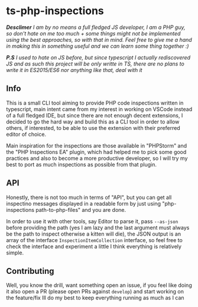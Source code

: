 # ts-php-inspections

***Desclimer** I am by no means a full fledged JS developer, I am a PHP guy, so don't hate on me too much +
some things might not be implemented using the best approaches, so with that in mind. Feel free to give me a
hand in making this in something useful and we can learn some thing together :)*

***P.S** I used to hate on JS before, but since typescript I actually rediscovered JS and as such this project
will be only writte in TS, there are no plans to write it in ES2015/ES6 nor anything like that, deal with it*

## Info
This is a small CLI tool aiming to provide PHP code inspections written in typescript,
main intent came from my interest in working on VSCode instead of a full fledged IDE,
but since there are not enough decent extensions, I decided to go the hard way and build
this as a CLI tool in order to allow others, if interested, to be able to use the extension
with their preferred editor of choice.

Main inspiration for the inspections are those available in "PHPStorm" and the "PHP Inspections EA" plugin,
which had helped me to pick some good practices and also to become a more productive developer, so I will
try my best to port as much inspections as possible from that plugin.

## API
Honestly, there is not too much in terms of "API", but you can get all inspectino messages displayed in a
readable form by just using "php-inspections path-to-php-files" and you are done.

In order to use it with other tools, say Editor to parse it, pass `--as-json` before providing the path
(yes I am lazy and the last argument must always be the path to inspect otherwise a kitten will die),
the JSON output is an array of the interface `InspectionItemCollection` interface, so feel free to check
the interface and experiment a little I think everything is relatively simple.

## Contributing

Well, you know the drill, want something open an issue, if you feel like doing it
also open a PR (please open PRs against `develop`) and start working on the
feature/fix Ill do my best to keep everything running as much as I can

